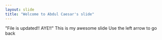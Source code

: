 ```yaml
---
layout: slide
title: "Welcome to Abdul Caesar's slide"
---
```

"File is updated!! AYE!!"
This is my awesome slide
Use the left arrow to go back
